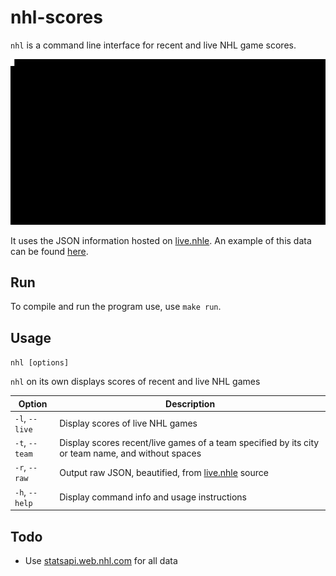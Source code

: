 # nhl-scores

`nhl` is a command line interface for recent and live NHL game scores.

![nhl-scores](etc/example.gif)

It uses the JSON information hosted on [live.nhle][]. An example of this data
can be found [here](etc/RegularSeasonScoreboardv3.jsonp).

## Run

To compile and run the program use, use `make run`.

## Usage

`nhl [options]`

`nhl` on its own displays scores of recent and live NHL games

|  Option        |  Description                                                |
| -------------- | ----------------------------------------------------------- |
| `-l`, `--live` | Display scores of live NHL games                            |
| `-t`, `--team` | Display scores recent/live games of a team specified by its city or team name, and without spaces |
| `-r`, `--raw`  | Output raw JSON, beautified, from [live.nhle][] source      |
| `-h`, `--help` | Display command info and usage instructions                 |

## Todo

- Use [statsapi.web.nhl.com][] for all data

[live.nhle]: http://live.nhle.com/GameData/RegularSeasonScoreboardv3.jsonp
[statsapi.web.nhl.com]: https://statsapi.web.nhl.com/api/v1/schedule?startDate=2016-01-31&endDate=2016-02-05&expand=schedule.teams,schedule.linescore,schedule.broadcasts,schedule.ticket,schedule.game.content.media.epg&leaderCategories=&site=en_nhl&teamId=
